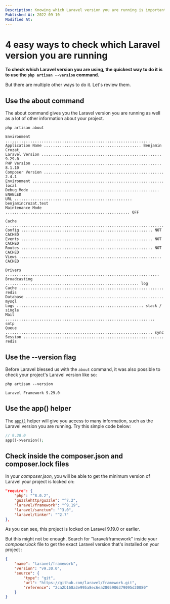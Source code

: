 ```yaml
---
Description: Knowing which Laravel version you are running is important before starting to write code on a new project. There are multiple ways to do so.
Published At: 2022-09-10
Modified At:
---
```


# 4 easy ways to check which Laravel version you are running

**To check which Laravel version you are using, the quickest way to do it is to use the `php artisan --version` command.**

But there are multiple other ways to do it. Let's review them.

## Use the about command

The about command gives you the Laravel version you are running as well as a lot of other information about your project.

```
php artisan about

Environment ................................................................  
Application Name ........................................... Benjamin Crozat  
Laravel Version ..................................................... 9.29.0  
PHP Version ......................................................... 8.1.10  
Composer Version ..................................................... 2.4.1  
Environment .......................................................... local  
Debug Mode ......................................................... ENABLED  
URL .................................................... benjamincrozat.test  
Maintenance Mode ....................................................... OFF  

Cache ......................................................................  
Config .......................................................... NOT CACHED  
Events .......................................................... NOT CACHED  
Routes .......................................................... NOT CACHED  
Views ............................................................... CACHED  

Drivers ....................................................................  
Broadcasting ........................................................... log  
Cache ................................................................ redis  
Database ............................................................. mysql  
Logs ........................................................ stack / single  
Mail .................................................................. smtp  
Queue ................................................................. sync  
Session .............................................................. redis
```

## Use the --version flag

Before Laravel blessed us with the `about` command, it was also possible to check your project's Laravel version like so:

```
php artisan --version

Laravel Framework 9.29.0
```

## Use the app() helper

The [`app()`](https://laravel.com/docs/helpers#method-app) helper will give you access to many information, such as the Laravel version you are running. Try this simple code below:

```php
// 9.28.0
app()->version();
```

## Check inside the composer.json and composer.lock files

In your *composer.json*, you will be able to get the minimum version of Laravel your project is locked on:

```json
"require": {
    "php": "^8.0.2",
    "guzzlehttp/guzzle": "^7.2",
    "laravel/framework": "^9.19",
    "laravel/sanctum": "^3.0",
    "laravel/tinker": "^2.7"
},
```

As you can see, this project is locked on Laravel 9.19.0 or earlier.

But this might not be enough. Search for "laravel/framework" inside your *composer.lock* file to get the exact Laravel version that's installed on your project :

```json
{
    "name": "laravel/framework",
    "version": "v9.30.0",
    "source": {
        "type": "git",
        "url": "https://github.com/laravel/framework.git",
        "reference": "2ca2b168a3e995a8ec6ea2805906379095d20080"
    }
}
```
